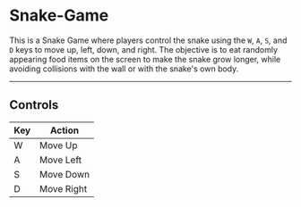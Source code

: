 # Snake-Game

This is a Snake Game where players control the snake using the `W`, `A`, `S`, and `D` keys to move up, left, down, and right. The objective is to eat randomly appearing food items on the screen to make the snake grow longer, while avoiding collisions with the wall or with the snake's own body.

---

## Controls

| Key | Action       |
|-----|--------------|
| W   | Move Up      |
| A   | Move Left    |
| S   | Move Down    |
| D   | Move Right   |
